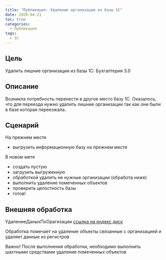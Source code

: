 ```yaml
---
title: "Публикация: Удаление организации из базы 1С"
date: 2020-04-21
toc: true
categories:
  - Публикация
tags:
  - 1С
---
```


## Цель
Удалить лишние организации из базы 1С: Бухгалтерия 3.0

## Описание
Возникла потребность перенести в другое место базу 1С.
Оказалось, что для переезда нужно удалить лишние организации
так как они были в базе которая переезжала.

## Сценарий

На прежнем месте
- выгрузить информационную базу на прежнем месте

В новом мете
- создать пустую
- загрузить выгруженную
- обработкой удалить не нужные организации (обработа ниже)
- выполнить удаление помеченных объектов
- проверить целостность базы
- готов!

## Внешняя обработка

УдалениеДаныхПоОрагизации [ссылка на яндекс диск](https://yadi.sk/d/67MwZwuTxW65gQ)

Обработка помечает на удаление объекты связанные с организацией
и удаляет данные из регистров

Важно! После выполнения обработки, необходимо выполнить шахтными средствами
удаление помеченных объектов
